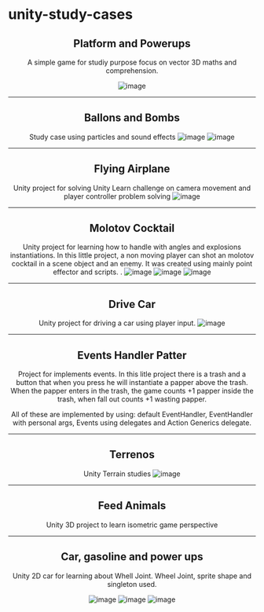 # unity-study-cases

<div align="center">

## Platform and Powerups
A simple game for studiy purpose focus on vector 3D maths and comprehension.

![image](https://user-images.githubusercontent.com/14969618/176948476-505ad464-bd17-48d7-8efc-edd19fdddde9.png)

<hr>

## Ballons and Bombs
Study case using particles and sound effects
![image](https://user-images.githubusercontent.com/14969618/176948695-ce755c83-3504-4824-88bc-d13b9b054bc8.png)
![image](https://user-images.githubusercontent.com/14969618/176948704-fb7dc6f6-fa4a-4cc9-aea2-2fbb2056fd66.png)

<hr>

## Flying Airplane
Unity project for solving Unity Learn challenge on camera movement and player controller problem solving
![image](https://user-images.githubusercontent.com/14969618/176948955-c4128d38-3295-4966-b24a-5a165c67aab2.png)

<hr>

## Molotov Cocktail
Unity project for learning how to handle with angles and explosions instantiations. In this little project, a non moving player can shot an molotov cocktail in a scene object and an enemy. It was created using mainly point effector and scripts. .
![image](https://user-images.githubusercontent.com/14969618/183933889-61c48e15-e9e5-44be-83f2-ec6b8fb88be7.png)
![image](https://user-images.githubusercontent.com/14969618/183683028-7ac25b6d-7121-4ba1-b7d7-a7fd167caa2d.png)
![image](https://user-images.githubusercontent.com/14969618/183683220-2158d9d7-879e-4f31-81c5-5f7c005525da.png)

<hr>

## Drive Car
Unity project for driving a car using player input.
![image](https://user-images.githubusercontent.com/14969618/176949094-b630ffb9-6c2d-4478-b6eb-57e82707b4b3.png)

<hr>

## Events Handler Patter
Project for implements events. In this litle project there is a trash and a button that when you press he will instantiate a papper above the trash. When the papper enters in the trash, the game counts +1 papper inside the trash, when fall out counts +1 wasting papper. 

All of these are implemented by using: default EventHandler, EventHandler with personal args, Events using delegates and Action Generics delegate.

<hr>

## Terrenos
Unity Terrain studies
![image](https://user-images.githubusercontent.com/14969618/176949198-e5fa2259-1101-4688-947f-9051bdbf4cf9.png)

<hr>

## Feed Animals
Unity 3D project to learn isometric game perspective

<hr>

## Car, gasoline and power ups
Unity 2D car for learning about Whell Joint. Wheel Joint, sprite shape and singleton used.

![image](https://user-images.githubusercontent.com/14969618/180012465-baabfad6-e19b-452f-9130-9197160824a0.png)
![image](https://user-images.githubusercontent.com/14969618/180012611-73582450-d69f-4ddb-873e-adface85898c.png)
![image](https://user-images.githubusercontent.com/14969618/180012701-deee1f3f-c111-47d6-acb2-0b7946e0fc1a.png)

</div>
